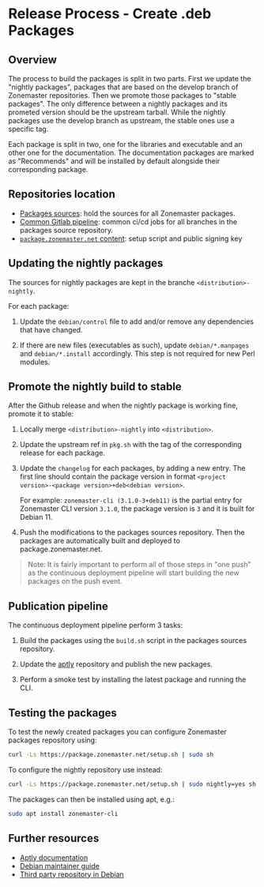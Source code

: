 Release Process - Create .deb Packages
=====================================


## Overview

The process to build the packages is split in two parts. First we update the
"nightly packages", packages that are based on the develop branch of Zonemaster
repositories. Then we promote those packages to "stable packages". The only
difference between a nightly packages and its prometed version should be the
upstream tarball. While the nightly packages use the develop branch as upstream,
the stable ones use a specific tag.

Each package is split in two, one for the libraries and executable and an
other one for the documentation. The documentation packages are marked as
"Recommends" and will be installed by default alongside their corresponding
package.

## Repositories location

* [Packages sources]: hold the sources for all Zonemaster packages.
* [Common Gitlab pipeline]: common ci/cd jobs for all branches in the packages
  source repository.
* [`package.zonemaster.net` content]: setup script and public signing key

## Updating the nightly packages

The sources for nightly packages are kept in the branche `<distribution>-nightly`.

For each package:

1. Update the `debian/control` file to add and/or remove any dependencies that
   have changed.

2. If there are new files (executables as such), update `debian/*.manpages` and
   `debian/*.install` accordingly. This step is not required for new Perl
   modules.

## Promote the nightly build to stable

After the Github release and when the nightly package is working fine, promote
it to stable:

1. Locally merge `<distribution>-nightly` into `<distribution>`.

2. Update the upstream ref in `pkg.sh` with the tag of the corresponding release
   for each package.

3. Update the `changelog` for each packages, by adding a new entry. The first line
   should contain the package version in format
   `<project version>-<package version>+deb<debian version>`.

   For example:  `zonemaster-cli (3.1.0-3+deb11)` is the partial entry for
   Zonemaster CLI version `3.1.0`, the package version is `3` and it is built
   for Debian 11.

4. Push the modifications to the packages sources repository. Then the packages
   are automatically built and deployed to package.zonemaster.net.

> Note: It is fairly important to perform all of those steps in "one push"
> as the continuous deployment pipeline will start building the new packages
> on the push event.

## Publication pipeline

The continuous deployment pipeline perform 3 tasks:

1. Build the packages using the `build.sh` script in the packages sources
   repository.

2. Update the [aptly] repository and publish the new packages.

3. Perform a smoke test by installing the latest package and running the CLI.


## Testing the packages

To test the newly created packages you can configure Zonemaster packages
repository using:

```sh
curl -Ls https://package.zonemaster.net/setup.sh | sudo sh
```

To configure the nightly repository use instead:

```sh
curl -Ls https://package.zonemaster.net/setup.sh | sudo nightly=yes sh
```

The packages can then be installed using apt, e.g.:

```sh
sudo apt install zonemaster-cli
```


## Further resources
* [Aptly documentation](https://www.aptly.info/doc/overview/)
* [Debian maintainer guide](https://www.debian.org/doc/manuals/maint-guide/)
* [Third party repository in Debian](https://wiki.debian.org/DebianRepository/UseThirdParty)

[aptly]: https://aplty.info
[Packages sources]: https://gitlab.rd.nic.fr/zonemaster/packages/debian
[Common Gitlab pipeline]: https://gitlab.rd.nic.fr/zonemaster/ci/-/blob/main/deb-packaging.yml
[`package.zonemaster.net` content]: https://gitlab.rd.nic.fr/zonemaster/packages/www/
